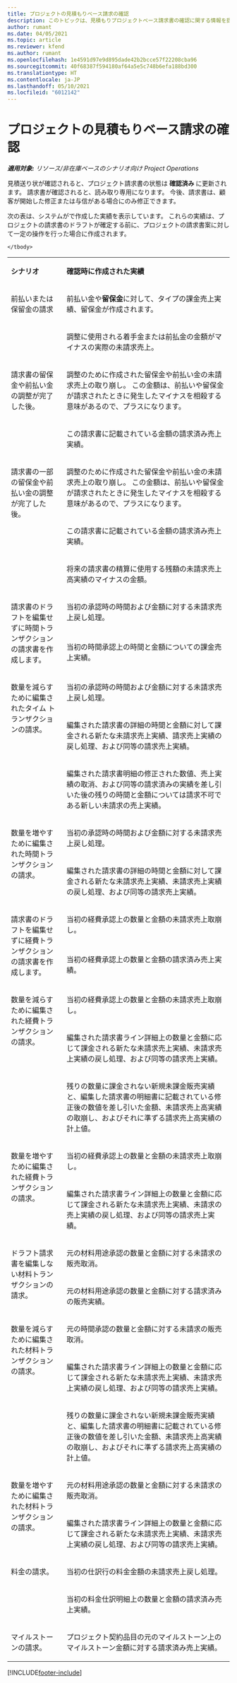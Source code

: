 ```yaml
---
title: プロジェクトの見積もりベース請求の確認
description: このトピックは、見積もりプロジェクトベース請求書の確認に関する情報を提供します。
author: rumant
ms.date: 04/05/2021
ms.topic: article
ms.reviewer: kfend
ms.author: rumant
ms.openlocfilehash: 1e4591d97e9d895dade42b2bcce57f22208cba96
ms.sourcegitcommit: 40f68387f594180af64a5e5c748b6efa188bd300
ms.translationtype: HT
ms.contentlocale: ja-JP
ms.lasthandoff: 05/10/2021
ms.locfileid: "6012142"
---
```

# <a name="confirm-a-proforma-project-based-invoice"></a>プロジェクトの見積もりベース請求の確認

_**適用対象:** リソース/非在庫ベースのシナリオ向け Project Operations_

見積送り状が確認されると、プロジェクト請求書の状態は **確認済み** に更新されます。 請求書が確認されると、読み取り専用になります。 今後、請求書は、顧客が開始した修正または与信がある場合にのみ修正できます。

次の表は、システムがで作成した実績を表示しています。 これらの実績は、プロジェクトの請求書のドラフトが確定する前に、プロジェクトの請求書案に対して一定の操作を行った場合に作成されます。

<table border="0" cellspacing="0" cellpadding="0">
    <tbody>
        <tr>
            <td width="216" valign="top">
                <p>
                    <strong>シナリオ</strong>
                </p>
            </td>
            <td width="808" valign="top">
                <p>
                    <strong>確認時に作成された実績</strong>
                </p>
            </td>
        </tr>
        <tr>
            <td width="216" rowspan="2" valign="top">
                <p>
前払いまたは保留金の請求 </p>
            </td>
            <td width="408" valign="top">
                <p>
前払い金や<strong>留保金</strong>に対して、タイプの課金売上実績、留保金が作成されます。
                </p>
            </td>
        </tr>
        <tr>
            <td width="408" valign="top">
                <p>
調整に使用される着手金または前払金の金額がマイナスの実際の未請求売上。
                </p>
            </td>
        </tr>
        <tr>
            <td width="216" rowspan="2" valign="top">
                <p>
請求書の留保金や前払い金の調整が完了した後。
                </p>
            </td>
            <td width="408" valign="top">
                <p>
調整のために作成された留保金や前払い金の未請求売上の取り崩し。 この金額は、前払いや留保金が請求されたときに発生したマイナスを相殺する意味があるので、プラスになります。
                </p>
            </td>
        </tr>
        <tr>
            <td width="408" valign="top">
                <p>
この請求書に記載されている金額の請求済み売上実績。
                </p>
            </td>
        </tr>
        <tr>
            <td width="216" rowspan="3" valign="top">
                <p>
請求書の一部の留保金や前払い金の調整が完了した後。
                </p>
            </td>
            <td width="408" valign="top">
                <p>
調整のために作成された留保金や前払い金の未請求売上の取り崩し。 この金額は、前払いや留保金が請求されたときに発生したマイナスを相殺する意味があるので、プラスになります。
                </p>
            </td>
        </tr>
        <tr>
            <td width="408" valign="top">
                <p>
この請求書に記載されている金額の請求済み売上実績。
                </p>
            </td>
        </tr>
        <tr>
            <td width="408" valign="top">
                <p>
将来の請求書の精算に使用する残額の未請求売上高実績のマイナスの金額。
                </p>
            </td>
        </tr>
        <tr>
            <td width="216" rowspan="2" valign="top">
                <p>
請求書のドラフトを編集せずに時間トランザクションの請求書を作成します。
                </p>
            </td>
            <td width="408" valign="top">
                <p>
当初の承認時の時間および金額に対する未請求売上戻し処理。
                </p>
            </td>
        </tr>
        <tr>
            <td width="408" valign="top">
                <p>
当初の時間承認上の時間と金額についての課金売上実績。
                </p>
            </td>
        </tr>
        <tr>
            <td width="216" rowspan="3" valign="top">
                <p>
数量を減らすために編集されたタイム トランザクションの請求。
                </p>
            </td>
            <td width="408" valign="top">
                <p>
当初の承認時の時間および金額に対する未請求売上戻し処理。
                </p>
            </td>
        </tr>
        <tr>
            <td width="408" valign="top">
                <p>
編集された請求書の詳細の時間と金額に対して課金される新たな未請求売上実績、請求売上実績の戻し処理、および同等の請求売上実績。
                </p>
            </td>
        </tr>
        <tr>
            <td width="408" valign="top">
                <p>
編集された請求書明細の修正された数値、売上実績の取消、および同等の請求済みの実績を差し引いた後の残りの時間と金額については請求不可である新しい未請求の売上実績。
                </p>
            </td>
        </tr>
        <tr>
            <td width="216" rowspan="2" valign="top">
                <p>
数量を増やすために編集された時間トランザクションの請求。
                </p>
            </td>
            <td width="408" valign="top">
                <p>
当初の承認時の時間および金額に対する未請求売上戻し処理。
                </p>
            </td>
        </tr>
        <tr>
            <td width="408" valign="top">
                <p>
編集された請求書の詳細の時間と金額に対して課金される新たな未請求売上実績、未請求売上実績の戻し処理、および同等の請求売上実績。
                </p>
            </td>
        </tr>
        <tr>
            <td width="216" rowspan="2" valign="top">
                <p>
請求書のドラフトを編集せずに経費トランザクションの請求書を作成します。
                </p>
            </td>
            <td width="408" valign="top">
                <p>
当初の経費承認上の数量と金額の未請求売上取崩し。
                </p>
            </td>
        </tr>
        <tr>
            <td width="408" valign="top">
                <p>
当初の経費承認上の数量と金額の請求済み売上実績。
                </p>
            </td>
        </tr>
        <tr>
            <td width="216" rowspan="3" valign="top">
                <p>
数量を減らすために編集された経費トランザクションの請求。
                </p>
            </td>
            <td width="408" valign="top">
                <p>
当初の経費承認上の数量と金額の未請求売上取崩し。
                </p>
            </td>
        </tr>
        <tr>
            <td width="408" valign="top">
                <p>
編集された請求書ライン詳細上の数量と金額に応じて課金される新たな未請求売上実績、未請求売上実績の戻し処理、および同等の請求売上実績。
                </p>
            </td>
        </tr>
        <tr>
            <td width="408" valign="top">
                <p>
残りの数量に課金されない新規未課金販売実績と、編集した請求書の明細書に記載されている修正後の数値を差し引いた金額、未請求売上高実績の取崩し、およびそれに準ずる請求売上高実績の計上値。
                </p>
            </td>
        </tr>
        <tr>
            <td width="216" rowspan="2" valign="top">
                <p>
数量を増やすために編集された経費トランザクションの請求。
                </p>
            </td>
            <td width="408" valign="top">
                <p>
当初の経費承認上の数量と金額の未請求売上取崩し。
                </p>
            </td>
        </tr>
        <tr>
            <td width="408" valign="top">
                <p>
編集された請求書ライン詳細上の数量と金額に応じて課金される新たな未請求売上実績、未請求の売上実績の戻し処理、および同等の請求売上実績。 
                </p>
            </td>
        </tr>
        <tr>
            <td width="216" rowspan="2" valign="top">
                <p>
ドラフト請求書を編集しない材料トランザクションの請求。
                </p>
            </td>
            <td width="408" valign="top">
                <p>
元の材料用途承認の数量と金額に対する未請求の販売取消。
                </p>
            </td>
        </tr>
        <tr>
            <td width="408" valign="top">
                <p>
元の材料用途承認の数量と金額に対する請求済みの販売実績。
                </p>
            </td>
        </tr>
        <tr>
            <td width="216" rowspan="3" valign="top">
                <p>
数量を減らすために編集された材料トランザクションの請求。
                </p>
            </td>
            <td width="408" valign="top">
                <p>
元の時間承認の数量と金額に対する未請求の販売取消。
                </p>
            </td>
        </tr>
        <tr>
            <td width="408" valign="top">
                <p>
編集された請求書ライン詳細上の数量と金額に応じて課金される新たな未請求売上実績、未請求売上実績の戻し処理、および同等の請求売上実績。
                </p>
            </td>
        </tr>
        <tr>
            <td width="408" valign="top">
                <p>
残りの数量に課金されない新規未課金販売実績と、編集した請求書の明細書に記載されている修正後の数値を差し引いた金額、未請求売上高実績の取崩し、およびそれに準ずる請求売上高実績の計上値。
                </p>
            </td>
        </tr>
        <tr>
            <td width="216" rowspan="2" valign="top">
                <p>
数量を増やすために編集された材料トランザクションの請求。
                </p>
            </td>
            <td width="408" valign="top">
                <p>
元の材料用途承認の数量と金額に対する未請求の販売取消。
                </p>
            </td>
        </tr>
        <tr>
            <td width="408" valign="top">
                <p>
編集された請求書ライン詳細上の数量と金額に応じて課金される新たな未請求売上実績、未請求売上実績の戻し処理、および同等の請求売上実績。
                </p>
            </td>
        </tr>
        <tr>
            <td width="216" rowspan="2" valign="top">
                <p>
料金の請求。
                </p>
            </td>
            <td width="408" valign="top">
                <p>
当初の仕訳行の料金金額の未請求売上戻し処理。
                </p>
            </td>
        </tr>
        <tr>
            <td width="408" valign="top">
                <p>
当初の料金仕訳明細上の数量と金額の請求済み売上実績。
                </p>
            </td>
        </tr>
        <tr>
            <td width="216" valign="top">
                <p>
マイルストーンの請求。
                </p>
            </td>
            <td width="408" valign="top">
                <p>
プロジェクト契約品目の元のマイルストーン上のマイルストーン金額に対する請求済み売上実績。
                </p>
            </td>
        </tr>
       
    </tbody>
</table>

[!INCLUDE[footer-include](../includes/footer-banner.md)]
